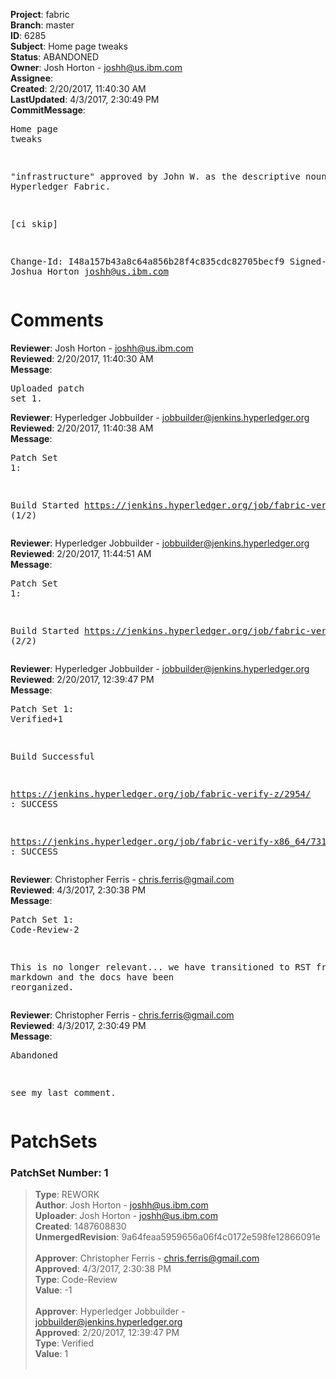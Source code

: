 <strong>Project</strong>: fabric<br><strong>Branch</strong>: master<br><strong>ID</strong>: 6285<br><strong>Subject</strong>: Home page tweaks<br><strong>Status</strong>: ABANDONED<br><strong>Owner</strong>: Josh Horton - joshh@us.ibm.com<br><strong>Assignee</strong>:<br><strong>Created</strong>: 2/20/2017, 11:40:30 AM<br><strong>LastUpdated</strong>: 4/3/2017, 2:30:49 PM<br><strong>CommitMessage</strong>:<br><pre>Home page tweaks

"infrastructure" approved by
John W. as the descriptive
noun for Hyperledger Fabric.

[ci skip]

Change-Id: I48a157b43a8c64a856b28f4c835cdc82705becf9
Signed-off-by: Joshua Horton <joshh@us.ibm.com>
</pre><h1>Comments</h1><strong>Reviewer</strong>: Josh Horton - joshh@us.ibm.com<br><strong>Reviewed</strong>: 2/20/2017, 11:40:30 AM<br><strong>Message</strong>: <pre>Uploaded patch set 1.</pre><strong>Reviewer</strong>: Hyperledger Jobbuilder - jobbuilder@jenkins.hyperledger.org<br><strong>Reviewed</strong>: 2/20/2017, 11:40:38 AM<br><strong>Message</strong>: <pre>Patch Set 1:

Build Started https://jenkins.hyperledger.org/job/fabric-verify-z/2954/ (1/2)</pre><strong>Reviewer</strong>: Hyperledger Jobbuilder - jobbuilder@jenkins.hyperledger.org<br><strong>Reviewed</strong>: 2/20/2017, 11:44:51 AM<br><strong>Message</strong>: <pre>Patch Set 1:

Build Started https://jenkins.hyperledger.org/job/fabric-verify-x86_64/7319/ (2/2)</pre><strong>Reviewer</strong>: Hyperledger Jobbuilder - jobbuilder@jenkins.hyperledger.org<br><strong>Reviewed</strong>: 2/20/2017, 12:39:47 PM<br><strong>Message</strong>: <pre>Patch Set 1: Verified+1

Build Successful 

https://jenkins.hyperledger.org/job/fabric-verify-z/2954/ : SUCCESS

https://jenkins.hyperledger.org/job/fabric-verify-x86_64/7319/ : SUCCESS</pre><strong>Reviewer</strong>: Christopher Ferris - chris.ferris@gmail.com<br><strong>Reviewed</strong>: 4/3/2017, 2:30:38 PM<br><strong>Message</strong>: <pre>Patch Set 1: Code-Review-2

This is no longer relevant... we have transitioned to RST from markdown and the docs have been reorganized.</pre><strong>Reviewer</strong>: Christopher Ferris - chris.ferris@gmail.com<br><strong>Reviewed</strong>: 4/3/2017, 2:30:49 PM<br><strong>Message</strong>: <pre>Abandoned

see my last comment.</pre><h1>PatchSets</h1><h3>PatchSet Number: 1</h3><blockquote><strong>Type</strong>: REWORK<br><strong>Author</strong>: Josh Horton - joshh@us.ibm.com<br><strong>Uploader</strong>: Josh Horton - joshh@us.ibm.com<br><strong>Created</strong>: 1487608830<br><strong>UnmergedRevision</strong>: 9a64feaa5959656a06f4c0172e598fe12866091e<br><br><strong>Approver</strong>: Christopher Ferris - chris.ferris@gmail.com<br><strong>Approved</strong>: 4/3/2017, 2:30:38 PM<br><strong>Type</strong>: Code-Review<br><strong>Value</strong>: -1<br><br><strong>Approver</strong>: Hyperledger Jobbuilder - jobbuilder@jenkins.hyperledger.org<br><strong>Approved</strong>: 2/20/2017, 12:39:47 PM<br><strong>Type</strong>: Verified<br><strong>Value</strong>: 1<br><br></blockquote>